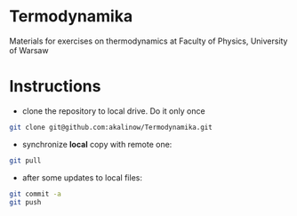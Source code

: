 # Termodynamika
Materials for exercises on thermodynamics at Faculty of Physics, University of Warsaw

# Instructions 

* clone the repository to local drive. Do it only once

```bash
git clone git@github.com:akalinow/Termodynamika.git
```

* synchronize **local** copy with remote one:

```bash
git pull
```

* after some updates to local files:

```bash
git commit -a
git push
```